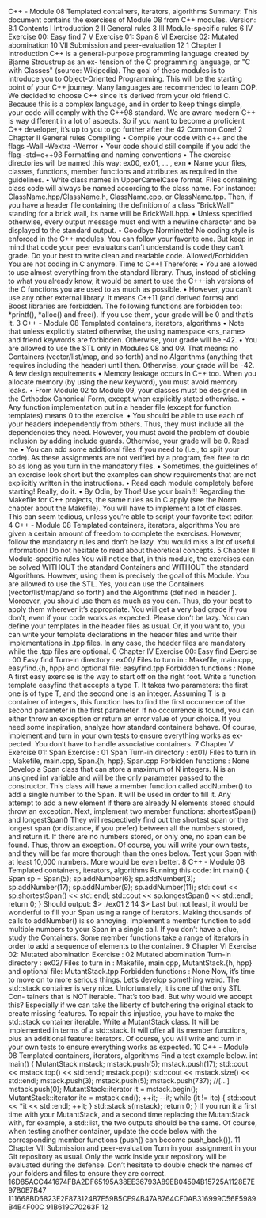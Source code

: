 C++ - Module 08
Templated containers, iterators, algorithms
Summary:
This document contains the exercises of Module 08 from C++ modules.
Version: 8.1
Contents
I Introduction 2
II General rules 3
III Module-specific rules 6
IV Exercise 00: Easy find 7
V Exercise 01: Span 8
VI Exercise 02: Mutated abomination 10
VII Submission and peer-evaluation 12
1
Chapter I
Introduction
C++ is a general-purpose programming language created by Bjarne Stroustrup as an ex-
tension of the C programming language, or "C with Classes" (source: Wikipedia).
The goal of these modules is to introduce you to Object-Oriented Programming.
This will be the starting point of your C++ journey. Many languages are recommended
to learn OOP. We decided to choose C++ since it’s derived from your old friend C.
Because this is a complex language, and in order to keep things simple, your code will
comply with the C++98 standard.
We are aware modern C++ is way different in a lot of aspects. So if you want to
become a proficient C++ developer, it’s up to you to go further after the 42 Common
Core!
2
Chapter II
General rules
Compiling
• Compile your code with c++ and the flags -Wall -Wextra -Werror
• Your code should still compile if you add the flag -std=c++98
Formatting and naming conventions
• The exercise directories will be named this way: ex00, ex01, ... , exn
• Name your files, classes, functions, member functions and attributes as required in
the guidelines.
• Write class names in UpperCamelCase format. Files containing class code will
always be named according to the class name. For instance:
ClassName.hpp/ClassName.h, ClassName.cpp, or ClassName.tpp. Then, if you
have a header file containing the definition of a class "BrickWall" standing for a
brick wall, its name will be BrickWall.hpp.
• Unless specified otherwise, every output message must end with a newline character
and be displayed to the standard output.
• Goodbye Norminette! No coding style is enforced in the C++ modules. You can
follow your favorite one. But keep in mind that code your peer evaluators can’t
understand is code they can’t grade. Do your best to write clean and readable code.
Allowed/Forbidden
You are not coding in C anymore. Time to C++! Therefore:
• You are allowed to use almost everything from the standard library. Thus, instead
of sticking to what you already know, it would be smart to use the C++-ish versions
of the C functions you are used to as much as possible.
• However, you can’t use any other external library. It means C++11 (and derived
forms) and Boost libraries are forbidden. The following functions are forbidden
too: *printf(), *alloc() and free(). If you use them, your grade will be 0 and
that’s it.
3
C++ - Module 08 Templated containers, iterators, algorithms
• Note that unless explicitly stated otherwise, the using namespace <ns_name> and
friend keywords are forbidden. Otherwise, your grade will be -42.
• You are allowed to use the STL only in Modules 08 and 09. That means:
no Containers (vector/list/map, and so forth) and no Algorithms (anything that
requires including the <algorithm> header) until then. Otherwise, your grade will
be -42.
A few design requirements
• Memory leakage occurs in C++ too. When you allocate memory (by using the new
keyword), you must avoid memory leaks.
• From Module 02 to Module 09, your classes must be designed in the Orthodox
Canonical Form, except when explicitly stated otherwise.
• Any function implementation put in a header file (except for function templates)
means 0 to the exercise.
• You should be able to use each of your headers independently from others. Thus,
they must include all the dependencies they need. However, you must avoid the
problem of double inclusion by adding include guards. Otherwise, your grade will
be 0.
Read me
• You can add some additional files if you need to (i.e., to split your code). As these
assignments are not verified by a program, feel free to do so as long as you turn in
the mandatory files.
• Sometimes, the guidelines of an exercise look short but the examples can show
requirements that are not explicitly written in the instructions.
• Read each module completely before starting! Really, do it.
• By Odin, by Thor! Use your brain!!!
Regarding the Makefile for C++ projects, the same rules as in C apply
(see the Norm chapter about the Makefile).
You will have to implement a lot of classes. This can seem tedious,
unless you’re able to script your favorite text editor.
4
C++ - Module 08 Templated containers, iterators, algorithms
You are given a certain amount of freedom to complete the exercises.
However, follow the mandatory rules and don’t be lazy. You would
miss a lot of useful information! Do not hesitate to read about
theoretical concepts.
5
Chapter III
Module-specific rules
You will notice that, in this module, the exercises can be solved WITHOUT the standard
Containers and WITHOUT the standard Algorithms.
However, using them is precisely the goal of this Module. You are allowed to
use the STL. Yes, you can use the Containers (vector/list/map/and so forth) and the
Algorithms (defined in header <algorithm>). Moreover, you should use them as much
as you can. Thus, do your best to apply them wherever it’s appropriate.
You will get a very bad grade if you don’t, even if your code works as expected. Please
don’t be lazy.
You can define your templates in the header files as usual. Or, if you want to, you
can write your template declarations in the header files and write their implementations
in .tpp files. In any case, the header files are mandatory while the .tpp files are optional.
6
Chapter IV
Exercise 00: Easy find
Exercise : 00
Easy find
Turn-in directory : ex00/
Files to turn in : Makefile, main.cpp, easyfind.{h, hpp}
and optional file: easyfind.tpp
Forbidden functions : None
A first easy exercise is the way to start off on the right foot.
Write a function template easyfind that accepts a type T. It takes two parameters:
the first one is of type T, and the second one is an integer.
Assuming T is a container of integers, this function has to find the first occurrence
of the second parameter in the first parameter.
If no occurrence is found, you can either throw an exception or return an error value
of your choice. If you need some inspiration, analyze how standard containers behave.
Of course, implement and turn in your own tests to ensure everything works as ex-
pected.
You don’t have to handle associative containers.
7
Chapter V
Exercise 01: Span
Exercise : 01
Span
Turn-in directory : ex01/
Files to turn in : Makefile, main.cpp, Span.{h, hpp}, Span.cpp
Forbidden functions : None
Develop a Span class that can store a maximum of N integers. N is an unsigned int
variable and will be the only parameter passed to the constructor.
This class will have a member function called addNumber() to add a single number
to the Span. It will be used in order to fill it. Any attempt to add a new element if there
are already N elements stored should throw an exception.
Next, implement two member functions: shortestSpan() and longestSpan()
They will respectively find out the shortest span or the longest span (or distance, if
you prefer) between all the numbers stored, and return it. If there are no numbers stored,
or only one, no span can be found. Thus, throw an exception.
Of course, you will write your own tests, and they will be far more thorough than the
ones below. Test your Span with at least 10,000 numbers. More would be even better.
8
C++ - Module 08 Templated containers, iterators, algorithms
Running this code:
int main()
{
Span sp = Span(5);
sp.addNumber(6);
sp.addNumber(3);
sp.addNumber(17);
sp.addNumber(9);
sp.addNumber(11);
std::cout << sp.shortestSpan() << std::endl;
std::cout << sp.longestSpan() << std::endl;
return 0;
}
Should output:
$> ./ex01
2
14
$>
Last but not least, it would be wonderful to fill your Span using a range of iterators.
Making thousands of calls to addNumber() is so annoying. Implement a member function
to add multiple numbers to your Span in a single call.
If you don’t have a clue, study the Containers. Some member
functions take a range of iterators in order to add a sequence of
elements to the container.
9
Chapter VI
Exercise 02: Mutated abomination
Exercise : 02
Mutated abomination
Turn-in directory : ex02/
Files to turn in : Makefile, main.cpp, MutantStack.{h, hpp}
and optional file: MutantStack.tpp
Forbidden functions : None
Now, it’s time to move on to more serious things. Let’s develop something weird.
The std::stack container is very nice. Unfortunately, it is one of the only STL Con-
tainers that is NOT iterable. That’s too bad.
But why would we accept this? Especially if we can take the liberty of butchering the
original stack to create missing features.
To repair this injustice, you have to make the std::stack container iterable.
Write a MutantStack class. It will be implemented in terms of a std::stack.
It will offer all its member functions, plus an additional feature: iterators.
Of course, you will write and turn in your own tests to ensure everything works as
expected.
10
C++ - Module 08 Templated containers, iterators, algorithms
Find a test example below.
int main()
{
MutantStack<int> mstack;
mstack.push(5);
mstack.push(17);
std::cout << mstack.top() << std::endl;
mstack.pop();
std::cout << mstack.size() << std::endl;
mstack.push(3);
mstack.push(5);
mstack.push(737);
//[...]
mstack.push(0);
MutantStack<int>::iterator it = mstack.begin();
MutantStack<int>::iterator ite = mstack.end();
++it;
--it;
while (it != ite)
{
std::cout << *it << std::endl;
++it;
}
std::stack<int> s(mstack);
return 0;
}
If you run it a first time with your MutantStack, and a second time replacing the
MutantStack with, for example, a std::list, the two outputs should be the same. Of
course, when testing another container, update the code below with the corresponding
member functions (push() can become push_back()).
11
Chapter VII
Submission and peer-evaluation
Turn in your assignment in your Git repository as usual. Only the work inside your
repository will be evaluated during the defense. Don’t hesitate to double check the
names of your folders and files to ensure they are correct.
16D85ACC441674FBA2DF65195A38EE36793A89EB04594B15725A1128E7E97B0E7B47
111668BD6823E2F873124B7E59B5CE94B47AB764CF0AB316999C56E5989B4B4F00C
91B619C70263F
12
